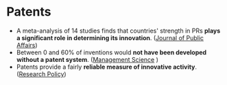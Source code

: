 # Patents

* A meta-analysis of 14 studies finds that countries' strength in PRs **plays a significant role in determining its innovation**. \([Journal of Public Affairs](https://0x0.la/u/K9fgvb6.pdf)\)
* Between 0 and 60% of inventions would **not have been developed without a patent system**. \([Management Science](https://0x0.la/u/xHO6rMD.pdf#page=4)  \)
* Patents provide a fairly **reliable measure of innovative activity**. \([Research Policy](https://citeseerx.ist.psu.edu/viewdoc/download?doi=10.1.1.201.8184&rep=rep1&type=pdf)\)

